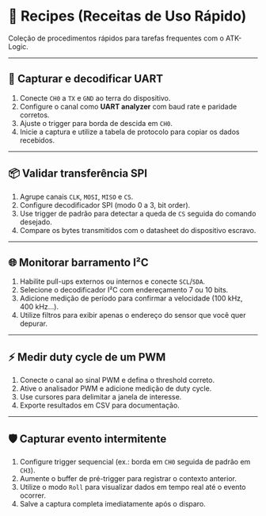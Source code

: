 # 🍳 Recipes (Receitas de Uso Rápido)

Coleção de procedimentos rápidos para tarefas frequentes com o ATK-Logic.

---

## 🔄 Capturar e decodificar UART

1. Conecte `CH0` a `TX` e `GND` ao terra do dispositivo.
2. Configure o canal como **UART analyzer** com baud rate e paridade corretos.
3. Ajuste o trigger para borda de descida em `CH0`.
4. Inicie a captura e utilize a tabela de protocolo para copiar os dados recebidos.

---

## 📦 Validar transferência SPI

1. Agrupe canais `CLK`, `MOSI`, `MISO` e `CS`.
2. Configure decodificador SPI (modo 0 a 3, bit order).
3. Use trigger de padrão para detectar a queda de `CS` seguida do comando desejado.
4. Compare os bytes transmitidos com o datasheet do dispositivo escravo.

---

## 🌐 Monitorar barramento I²C

1. Habilite pull-ups externos ou internos e conecte `SCL`/`SDA`.
2. Selecione o decodificador I²C com endereçamento 7 ou 10 bits.
3. Adicione medição de período para confirmar a velocidade (100 kHz, 400 kHz...).
4. Utilize filtros para exibir apenas o endereço do sensor que você quer depurar.

---

## ⚡ Medir duty cycle de um PWM

1. Conecte o canal ao sinal PWM e defina o threshold correto.
2. Ative o analisador PWM e adicione medição de duty cycle.
3. Use cursores para delimitar a janela de interesse.
4. Exporte resultados em CSV para documentação.

---

## 🛡️ Capturar evento intermitente

1. Configure trigger sequencial (ex.: borda em `CH0` seguida de padrão em `CH3`).
2. Aumente o buffer de pré-trigger para registrar o contexto anterior.
3. Utilize o modo `Roll` para visualizar dados em tempo real até o evento ocorrer.
4. Salve a captura completa imediatamente após o disparo.
